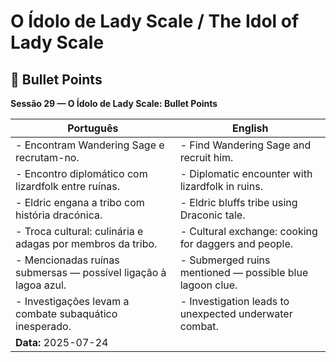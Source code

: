 # O Ídolo de Lady Scale / The Idol of Lady Scale
## 📌 Bullet Points  
**Sessão 29 — O Ídolo de Lady Scale: Bullet Points**

| Português                                                       | English                                                  |
| --------------------------------------------------------------- | -------------------------------------------------------- |
| - Encontram Wandering Sage e recrutam-no.                       | - Find Wandering Sage and recruit him.                   |
| - Encontro diplomático com lizardfolk entre ruínas.             | - Diplomatic encounter with lizardfolk in ruins.         |
| - Eldric engana a tribo com história dracónica.                 | - Eldric bluffs tribe using Draconic tale.               |
| - Troca cultural: culinária e adagas por membros da tribo.      | - Cultural exchange: cooking for daggers and people.     |
| - Mencionadas ruínas submersas — possível ligação à lagoa azul. | - Submerged ruins mentioned — possible blue lagoon clue. |
| - Investigações levam a combate subaquático inesperado.         | - Investigation leads to unexpected underwater combat.   |
| **Data:** 2025-07-24                                            |                                                          |
